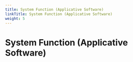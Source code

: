 ```yaml
---
title: System Function (Applicative Software)
linkTitle: System Function (Applicative Software)
weight: 5
---
```


# System Function (Applicative Software)
